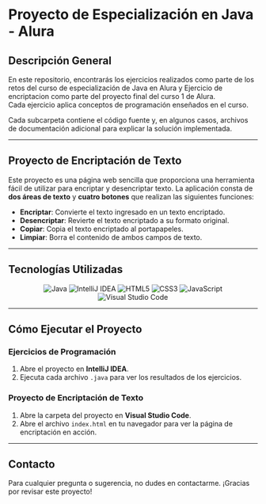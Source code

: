 # Proyecto de Especialización en Java - Alura

## Descripción General

En este repositorio, encontrarás los ejercicios realizados como parte de los retos del curso de especialización de Java en Alura y Ejercicio de encriptacion como parte del proyecto final del curso 1 de Alura.  
Cada ejercicio aplica conceptos de programación enseñados en el curso.

Cada subcarpeta contiene el código fuente y, en algunos casos, archivos de documentación adicional para explicar la solución implementada.

---

## Proyecto de Encriptación de Texto

Este proyecto es una página web sencilla que proporciona una herramienta fácil de utilizar para encriptar y desencriptar texto. La aplicación consta de **dos áreas de texto** y **cuatro botones** que realizan las siguientes funciones:

- **Encriptar**: Convierte el texto ingresado en un texto encriptado.
- **Desencriptar**: Revierte el texto encriptado a su formato original.
- **Copiar**: Copia el texto encriptado al portapapeles.
- **Limpiar**: Borra el contenido de ambos campos de texto.

---

## Tecnologías Utilizadas

<p align="center">
  <!-- Alinea las tecnologías al centro de la página -->
  <img src="https://img.shields.io/badge/Java-007396?style=for-the-badge&logo=java&logoColor=white" alt="Java"/>
  <img src="https://img.shields.io/badge/IntelliJ_IDEA-000000?style=for-the-badge&logo=intellij-idea&logoColor=white" alt="IntelliJ IDEA"/>
  <img src="https://img.shields.io/badge/HTML5-E34F26?style=for-the-badge&logo=html5&logoColor=white" alt="HTML5"/>
  <img src="https://img.shields.io/badge/CSS3-1572B6?style=for-the-badge&logo=css3&logoColor=white" alt="CSS3"/>
  <img src="https://img.shields.io/badge/JavaScript-F7DF1E?style=for-the-badge&logo=javascript&logoColor=black" alt="JavaScript"/>
  <img src="https://img.shields.io/badge/Visual_Studio_Code-007ACC?style=for-the-badge&logo=visual-studio-code&logoColor=white" alt="Visual Studio Code"/>
</p>

---

## Cómo Ejecutar el Proyecto

### Ejercicios de Programación
1. Abre el proyecto en **IntelliJ IDEA**.
2. Ejecuta cada archivo `.java` para ver los resultados de los ejercicios.

### Proyecto de Encriptación de Texto
1. Abre la carpeta del proyecto en **Visual Studio Code**.
2. Abre el archivo `index.html` en tu navegador para ver la página de encriptación en acción.

---

## Contacto

Para cualquier pregunta o sugerencia, no dudes en contactarme. ¡Gracias por revisar este proyecto!
